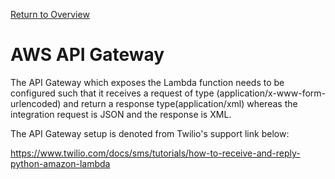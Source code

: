 [Return to Overview](../README.md)

# AWS API Gateway

The API Gateway which exposes the Lambda function needs to be configured such that it receives
a request of type (application/x-www-form-urlencoded) and return a response type(application/xml)
whereas the integration request is JSON and the response is XML.

The API Gateway setup is denoted from Twilio's support link below:

https://www.twilio.com/docs/sms/tutorials/how-to-receive-and-reply-python-amazon-lambda